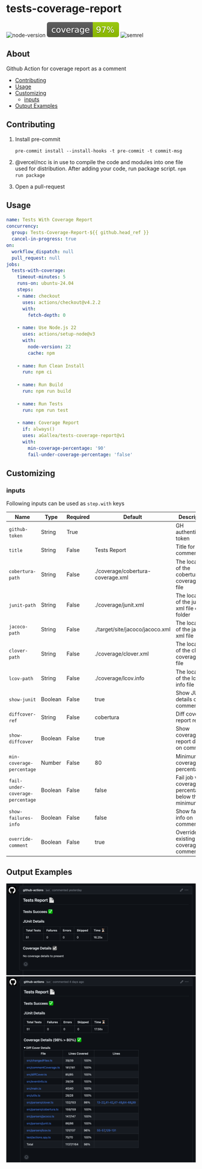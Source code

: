 # tests-coverage-report

![node-version][node-version]
![coverage][coverage-badge]
![semrel][semrel-badge]

## About

Github Action for coverage report as a comment

* [Contributing](#contributing)
* [Usage](#usage)
* [Customizing](#customizing)
  * [inputs](#inputs)
* [Output Examples](#output-examples)

## Contributing

1. Install pre-commit

    ```shell
    pre-commit install --install-hooks -t pre-commit -t commit-msg
    ```

2. @vercel/ncc is in use to compile the code and modules into one file used for distribution.
   After adding your code, run package script. `npm run package`

3. Open a pull-request

## Usage

```yaml
name: Tests With Coverage Report
concurrency:
  group: Tests-Coverage-Report-${{ github.head_ref }}
  cancel-in-progress: true
on:
  workflow_dispatch: null
  pull_request: null
jobs:
  tests-with-coverage:
    timeout-minutes: 5
    runs-on: ubuntu-24.04
    steps:
    - name: checkout
      uses: actions/checkout@v4.2.2
      with:
        fetch-depth: 0

    - name: Use Node.js 22
      uses: actions/setup-node@v3
      with:
        node-version: 22
        cache: npm

    - name: Run Clean Install
      run: npm ci

    - name: Run Build
      run: npm run build

    - name: Run Tests
      run: npm run test

    - name: Coverage Report
      if: always()
      uses: aGallea/tests-coverage-report@v1
      with:
        min-coverage-percentage: '90'
        fail-under-coverage-percentage: 'false'
```

## Customizing

### inputs

Following inputs can be used as `step.with` keys

| Name               | Type   | Required | Default   | Description |
|--------------------|--------|----------|-----------|-------------|
| `github-token`     | String | True     |           | GH authentication token                                    |
| `title`            | String | False    | Tests Report | Title for the comment      |
| `cobertura-path`   | String | False    | ./coverage/cobertura-coverage.xml | The location of the cobertura coverage xml file |
| `junit-path`       | String | False    | ./coverage/junit.xml | The location of the junit xml file or folder |
| `jacoco-path`      | String | False    | ./target/site/jacoco/jacoco.xml | The location of the jacoco xml file |
| `clover-path`      | String | False    | ./coverage/clover.xml | The location of the clover coverage xml file |
| `lcov-path`        | String | False    | ./coverage/lcov.info | The location of the lcov info file |
| `show-junit`       | Boolean | False    | true      | Show JUnit details on comment |
| `diffcover-ref`    | String | False    | cobertura | Diff coverage report referral |
| `show-diffcover`   | Boolean | False    | true      | Show coverage report details on comment |
| `min-coverage-percentage` | Number | False    | 80 | Minimum coverage percentage |
| `fail-under-coverage-percentage`   | Boolean | False    | false      | Fail job when coverage percentage is below the minimum |
| `show-failures-info` | Boolean | False    | false      | Show failures info on comment |
| `override-comment`   | Boolean | False    | true      | Overrides existing coverage comment |

## Output Examples

![alt text](https://github.com/aGallea/tests-coverage-report/blob/master/media/no_details.png?raw=true)
![alt text](https://github.com/aGallea/tests-coverage-report/blob/master/media/details.png?raw=true)

<!-- MARKDOWN LINKS & IMAGES -->
[node-version]:https://img.shields.io/badge/nodejs-22.14.0-blue.svg
[coverage-badge]:https://raw.githubusercontent.com/aGallea/tests-coverage-report/badges/.badges/master/coverage.svg
[semrel-badge]:https://img.shields.io/badge/semantic--release-1?logo=semantic-release
